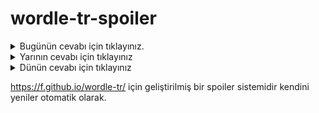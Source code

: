 # wordle-tr-spoiler

<details>
  <summary>Bugünün cevabı için tıklayınız.</summary>
  <br>
    <b> tuval </b>
</details>

<details>
  <summary>Yarının cevabı için tıklayınız</summary>
  <br>
   <b> şeker </b>
</details>

<details>
  <summary>Dünün cevabı için tıklayınız </summary>
  <br>
  <b> takat </b>
</details>

https://f.github.io/wordle-tr/ için geliştirilmiş bir spoiler sistemidir kendini yeniler otomatik olarak.

